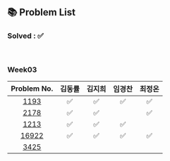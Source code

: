 ## 📚 Problem List 

### Solved : ✅

<br>

### Week03

|Problem No.|김동률|김지희|임경찬|최정온|
|:-----------:|:-----:|:----:|:----:|:----:|
|[1193](https://www.acmicpc.net/problem/1193)|✅|✅|✅|✅|
|[2178](https://www.acmicpc.net/problem/2178)|✅|✅||✅|
|[1213](https://www.acmicpc.net/problem/1213)|✅|✅| ✅||
|[16922](https://www.acmicpc.net/problem/16922)|✅|✅|✅|✅|
|[3425](https://www.acmicpc.net/problem/3425)|||||


